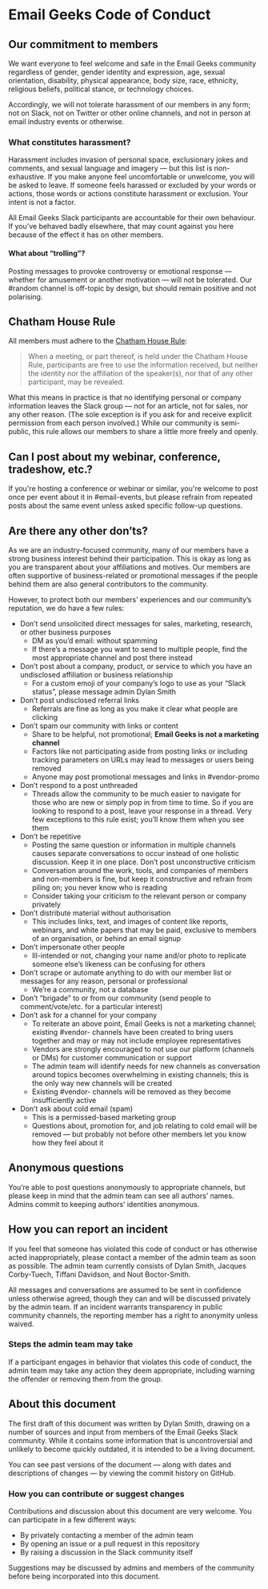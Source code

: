 # Email Geeks Code of Conduct

## Our commitment to members

We want everyone to feel welcome and safe in the Email Geeks community regardless of gender, gender identity and expression, age, sexual orientation, disability, physical appearance, body size, race, ethnicity, religious beliefs, political stance, or technology choices.

Accordingly, we will not tolerate harassment of our members in any form; not on Slack, not on Twitter or other online channels, and not in person at email industry events or otherwise.

### What constitutes harassment?

Harassment includes invasion of personal space, exclusionary jokes and comments, and sexual language and imagery — but this list is non-exhaustive. If you make anyone feel uncomfortable or unwelcome, you will be asked to leave. If someone feels harassed or excluded by your words or actions, those words or actions constitute harassment or exclusion. Your intent is not a factor.

All Email Geeks Slack participants are accountable for their own behaviour. If you’ve behaved badly elsewhere, that may count against you here because of the effect it has on other members.

#### What about “trolling”?

Posting messages to provoke controversy or emotional response — whether for amusement or another motivation — will not be tolerated. Our #random channel is off-topic by design, but should remain positive and not polarising.

## Chatham House Rule

All members must adhere to the [Chatham House Rule](https://www.chathamhouse.org/chatham-house-rule):
> When a meeting, or part thereof, is held under the Chatham House Rule, participants are free to use the information received, but neither the identity nor the affiliation of the speaker(s), nor that of any other participant, may be revealed.

What this means in practice is that no identifying personal or company information leaves the Slack group — not for an article, not for sales, nor any other reason. (The sole exception is if you ask for and receive explicit permission from each person involved.) While our community is semi-public, this rule allows our members to share a little more freely and openly. 

## Can I post about my webinar, conference, tradeshow, etc.?

If you're hosting a conference or webinar or similar, you're welcome to post once per event about it in #email-events, but please refrain from repeated posts about the same event unless asked specific follow-up questions.

## Are there any other don’ts?

As we are an industry-focused community, many of our members have a strong business interest behind their participation. This is okay as long as you are transparent about your affiliations and motives. Our members are often supportive of business-related or promotional messages if the people behind them are also general contributors to the community.

However, to protect both our members’ experiences and our community’s reputation, we do have a few rules:

* Don’t send unsolicited direct messages for sales, marketing, research, or other business purposes
  * DM as you’d email: without spamming
  * If there’s a message you want to send to multiple people, find the most appropriate channel and post there instead
* Don’t post about a company, product, or service to which you have an undisclosed affiliation or business relationship
  * For a custom emoji of your company’s logo to use as your “Slack status”, please message admin Dylan Smith
* Don’t post undisclosed referral links
  * Referrals are fine as long as you make it clear what people are clicking
* Don’t spam our community with links or content
  * Share to be helpful, not promotional; **Email Geeks is not a marketing channel**
  * Factors like not participating aside from posting links or including tracking parameters on URLs may lead to messages or users being removed
  * Anyone may post promotional messages and links in #vendor-promo
* Don’t respond to a post unthreaded
  * Threads allow the community to be much easier to navigate for those who are new or simply pop in from time to time. So if you are looking to respond to a post, leave your response in a thread. Very few exceptions to this rule exist; you’ll know them when you see them
* Don’t be repetitive
  * Posting the same question or information in multiple channels causes separate conversations to occur instead of one holistic discussion. Keep it in one place.
Don’t post unconstructive criticism
  * Conversation around the work, tools, and companies of members and non-members is fine, but keep it constructive and refrain from piling on; you never know who is reading
  * Consider taking your criticism to the relevant person or company privately
* Don’t distribute material without authorisation
  * This includes links, text, and images of content like reports, webinars, and white papers that may be paid, exclusive to members of an organisation, or behind an email signup
* Don’t impersonate other people
  * Ill-intended or not, changing your name and/or photo to replicate someone else’s likeness can be confusing for others
* Don’t scrape or automate anything to do with our member list or messages for any reason, personal or professional
  * We’re a community, not a database
* Don’t “brigade” to or from our community (send people to comment/vote/etc. for a particular interest)
* Don’t ask for a channel for your company
  * To reiterate an above point, Email Geeks is not a marketing channel; existing #vendor- channels have been created to bring users together and may or may not include employee representatives
  * Vendors are strongly encouraged to not use our platform (channels or DMs) for customer communication or support
  * The admin team will identify needs for new channels as conversation around topics becomes overwhelming in existing channels; this is the only way new channels will be created
  * Existing #vendor- channels will be removed as they become insufficiently active
* Don’t ask about cold email (spam)
  * This is a permissed-based marketing group
  * Questions about, promotion for, and job relating to cold email will be removed — but probably not before other members let you know how they feel about it

## Anonymous questions

You’re able to post questions anonymously to appropriate channels, but please keep in mind that the admin team can see all authors’ names. Admins commit to keeping authors’ identities anonymous.

## How you can report an incident

If you feel that someone has violated this code of conduct or has otherwise acted inappropriately, please contact a member of the admin team as soon as possible. The admin team currently consists of Dylan Smith, Jacques Corby-Tuech, Tiffani Davidson, and Nout Boctor-Smith.

All messages and conversations are assumed to be sent in confidence unless otherwise agreed, though they can and will be discussed privately by the admin team. If an incident warrants transparency in public community channels, the reporting member has a right to anonymity unless waived.

### Steps the admin team may take

If a participant engages in behavior that violates this code of conduct, the admin team may take any action they deem appropriate, including warning the offender or removing them from the group.

## About this document

The first draft of this document was written by Dylan Smith, drawing on a number of sources and input from members of the Email Geeks Slack community. While it contains some information that is uncontroversial and unlikely to become quickly outdated, it is intended to be a living document.

You can see past versions of the document — along with dates and descriptions of changes — by viewing the commit history on GitHub.

### How you can contribute or suggest changes

Contributions and discussion about this document are very welcome. You can participate in a few different ways:

* By privately contacting a member of the admin team
* By opening an issue or a pull request in this repository
* By raising a discussion in the Slack community itself

Suggestions may be discussed by admins and members of the community before being incorporated into this document.
